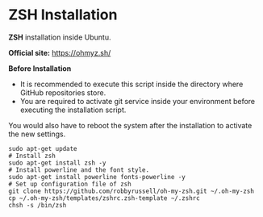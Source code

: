 # ZSH Installation

**ZSH** installation inside Ubuntu.

**Official site:** https://ohmyz.sh/

**Before Installation**

* It is recommended to execute this script inside the directory where GitHub repositories store.
* You are required to activate git service inside your environment before executing the installation script.

You would also have to reboot the system after the installation to activate the new settings.

```Shell
sudo apt-get update
# Install zsh
sudo apt-get install zsh -y
# Install powerline and the font style. 
sudo apt-get install powerline fonts-powerline -y
# Set up configuration file of zsh
git clone https://github.com/robbyrussell/oh-my-zsh.git ~/.oh-my-zsh
cp ~/.oh-my-zsh/templates/zshrc.zsh-template ~/.zshrc
chsh -s /bin/zsh
```